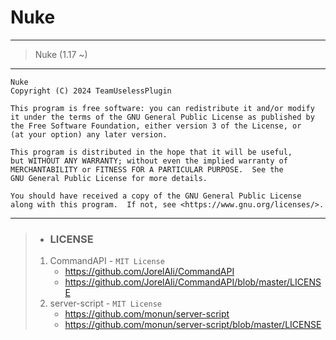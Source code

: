# Nuke

---
> Nuke (1.17 ~)
---

    Nuke
    Copyright (C) 2024 TeamUselessPlugin

    This program is free software: you can redistribute it and/or modify
    it under the terms of the GNU General Public License as published by
    the Free Software Foundation, either version 3 of the License, or
    (at your option) any later version.

    This program is distributed in the hope that it will be useful,
    but WITHOUT ANY WARRANTY; without even the implied warranty of
    MERCHANTABILITY or FITNESS FOR A PARTICULAR PURPOSE.  See the
    GNU General Public License for more details.

    You should have received a copy of the GNU General Public License
    along with this program.  If not, see <https://www.gnu.org/licenses/>.

---
> * ### LICENSE
> 1. CommandAPI - `MIT License`
>    * https://github.com/JorelAli/CommandAPI
>    * https://github.com/JorelAli/CommandAPI/blob/master/LICENSE
> 2. server-script - `MIT License`
>    * https://github.com/monun/server-script
>    * https://github.com/monun/server-script/blob/master/LICENSE
